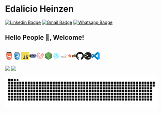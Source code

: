 # Edalicio Heinzen

[![Linkedin Badge](https://img.shields.io/badge/-LinkedIn-blue?style=for-the-badge&logo=Linkedin&logoColor=white)](https://www.linkedin.com/in/edalicio-heinzen/)
[![Gmail Badge](https://img.shields.io/badge/-Gmail-c14438?style=for-the-badge&logo=Gmail&logoColor=white)](mailto:edalicio.thais@gmail.com) 
[![Whatsapp Badge](https://img.shields.io/badge/-Whatsapp-075E54?style=for-the-badge&logo=whatsapp&labelColor=075E54&link=https://wa.me/5547997975748?text=Hello%21)](https://wa.me/5547997975748?text=Hello%21)

## Hello People 👋, Welcome!
</br>
<div>
<img align="left" alt="HTML5" width="26px" src="https://raw.githubusercontent.com/github/explore/80688e429a7d4ef2fca1e82350fe8e3517d3494d/topics/html/html.png" /><img align="left" alt="CSS3" width="26px" src="https://raw.githubusercontent.com/github/explore/80688e429a7d4ef2fca1e82350fe8e3517d3494d/topics/css/css.png" />
<img align="left" alt="JavaScript" width="26px" src="https://raw.githubusercontent.com/github/explore/80688e429a7d4ef2fca1e82350fe8e3517d3494d/topics/javascript/javascript.png" />
<img align="left" alt="php" width="26px" src="https://raw.githubusercontent.com/github/explore/80688e429a7d4ef2fca1e82350fe8e3517d3494d/topics/php/php.png" /> <img align="left" alt="laravel" width="26px" src="https://raw.githubusercontent.com/github/explore/80688e429a7d4ef2fca1e82350fe8e3517d3494d/topics/laravel/laravel.png" />
<img align="left" alt="Node.js" width="26px" src="https://raw.githubusercontent.com/github/explore/80688e429a7d4ef2fca1e82350fe8e3517d3494d/topics/nodejs/nodejs.png" />
<img align="left" alt="React" width="26px" src="https://raw.githubusercontent.com/github/explore/80688e429a7d4ef2fca1e82350fe8e3517d3494d/topics/react/react.png" />
<img align="left" alt="MySQL" width="26px" src="https://raw.githubusercontent.com/github/explore/80688e429a7d4ef2fca1e82350fe8e3517d3494d/topics/mysql/mysql.png" />
<img align="left" alt="Git" width="26px" src="https://raw.githubusercontent.com/github/explore/80688e429a7d4ef2fca1e82350fe8e3517d3494d/topics/git/git.png" />
<img align="left" alt="GitHub" width="26px" src="https://raw.githubusercontent.com/github/explore/78df643247d429f6cc873026c0622819ad797942/topics/github/github.png" />
<img alt="Visual Studio Code" width="26px" src="https://raw.githubusercontent.com/github/explore/80688e429a7d4ef2fca1e82350fe8e3517d3494d/topics/visual-studio-code/visual-studio-code.png" />
<img align="left" alt="Terminal" width="26px" src="https://raw.githubusercontent.com/github/explore/80688e429a7d4ef2fca1e82350fe8e3517d3494d/topics/terminal/terminal.png" />
  </div>
</br>
<div >
  <img height="192" src="https://github-readme-stats.vercel.app/api?username=edalicioh&theme=dracula&include_all_commits=true&count_private=true"/>
  <img height="192" src="https://github-readme-stats.vercel.app/api/top-langs/?username=edalicioh&theme=dracula&include_all_commits=true&count_private=true"/>
</div>

![Snake animation](https://raw.githubusercontent.com/edalicioh/edalicioh/main/github-contribution-grid-snake.svg)


